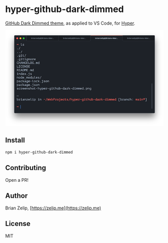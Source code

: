 # hyper-github-dark-dimmed

[GitHub Dark Dimmed theme](https://github.com/primer/github-vscode-theme), as applied to VS Code, for [Hyper](https://github.com/vercel/hyper).

![Screenshot](./screenshot-hyper-github-dark-dimmed.png)

## Install

```bash
npm i hyper-github-dark-dimmed
```

## Contributing

Open a PR!

## Author

Brian Zelip, [https://zelip.me](https://zelip.me)

## License

MIT
